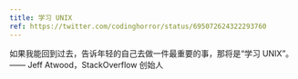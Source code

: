 ```yaml
---
title: 学习 UNIX
ref: https://twitter.com/codinghorror/status/695072624322293760
---
```


如果我能回到过去，告诉年轻的自己去做一件最重要的事，那将是“学习 UNIX”。 —— Jeff Atwood，StackOverflow 创始人
